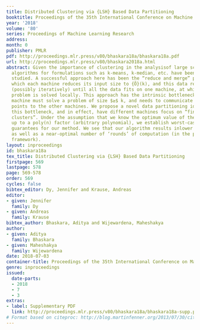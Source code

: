 ```yaml
---
title: Distributed Clustering via {LSH} Based Data Partitioning
booktitle: Proceedings of the 35th International Conference on Machine Learning
year: '2018'
volume: '80'
series: Proceedings of Machine Learning Research
address: 
month: 0
publisher: PMLR
pdf: http://proceedings.mlr.press/v80/bhaskara18a/bhaskara18a.pdf
url: http://proceedings.mlr.press/v80/bhaskara2018a.html
abstract: Given the importance of clustering in the analysisof large scale data, distributed
  algorithms for formulations such as k-means, k-median, etc. have been extensively
  studied. A successful approach here has been the “reduce and merge” paradigm, in
  which each machine reduces its input size to {Õ}(k), and this data reduction continues
  (possibly iteratively) until all the data fits on one machine, at which point the
  problem is solved locally. This approach has the intrinsic bottleneck that each
  machine must solve a problem of size $≥$ k, and needs to communicate at least $Ω$(k)
  points to the other machines. We propose a novel data partitioning idea to overcome
  this bottleneck, and in effect, have different machines focus on “findingdifferent
  clusters”. Under the assumption that we know the optimum value of the objective
  up to a poly(n) factor (arbitrary polynomial), we establish worst-case approximation
  guarantees for our method. We see that our algorithm results inlower communication
  as well as a near-optimal number of ‘rounds’ of computation (in the popular MapReduce
  framework).
layout: inproceedings
id: bhaskara18a
tex_title: Distributed Clustering via {LSH} Based Data Partitioning
firstpage: 569
lastpage: 578
page: 569-578
order: 569
cycles: false
bibtex_editor: Dy, Jennifer and Krause, Andreas
editor:
- given: Jennifer
  family: Dy
- given: Andreas
  family: Krause
bibtex_author: Bhaskara, Aditya and Wijewardena, Maheshakya
author:
- given: Aditya
  family: Bhaskara
- given: Maheshakya
  family: Wijewardena
date: 2018-07-03
container-title: Proceedings of the 35th International Conference on Machine Learning
genre: inproceedings
issued:
  date-parts:
  - 2018
  - 7
  - 3
extras:
- label: Supplementary PDF
  link: http://proceedings.mlr.press/v80/bhaskara18a/bhaskara18a-supp.pdf
# Format based on citeproc: http://blog.martinfenner.org/2013/07/30/citeproc-yaml-for-bibliographies/
---
```

